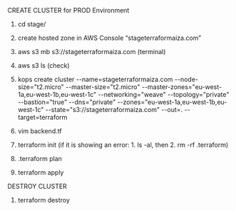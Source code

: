 
CREATE CLUSTER for PROD Environment

1. cd stage/

2. create hosted zone in AWS Console “stageterraformaiza.com”

3. aws s3 mb s3://stageterraformaiza.com  (terminal)

4. aws s3 ls  (check)

5. kops create cluster --name=stageterraformaiza.com --node-size="t2.micro" --master-size="t2.micro" --master-zones="eu-west-1a,eu-west-1b,eu-west-1c" --networking="weave" --topology="private" --bastion="true" --dns="private" --zones="eu-west-1a,eu-west-1b,eu-west-1c" --state="s3://stageterraformaiza.com" --out=. --target=terraform

7. vim backend.tf

8. terraform init (if it is showing an error: 1. ls -al, then 2. rm -rf .terraform)

9. .terraform plan

10. terraform apply


DESTROY CLUSTER

1. terraform destroy
